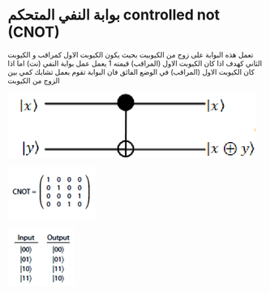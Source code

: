 # بوابة النفي المتحكم controlled not (CNOT)



تعمل هذه البوابة على زوج من الكيوبيت بحيث يكون الكيوبت الاول كمراقب و الكيوبت الثاني كهدف 
اذا كان الكيوبت الاول (المراقب) قيمته 1 يعمل عمل بوابة النفي (نت) اما اذا كان الكيوبت الاول (المراقب) في الوضع الفائق فان البوابة تقوم بعمل تشابك كمي بين الزوج من الكيوبت


 ![Quantum-controlled-NOT-gate](/docfx_project/images/Quantum-controlled-NOT-gate.png)

  ![Quantum-controlled-NOT-gate](/docfx_project/images/Quantum-controlled-NOT-gate-matrix.png)

 ![Quantum-controlled-NOT-gate](/docfx_project/images/Quantum-controlled-NOT-gate-Input-Output.png)



